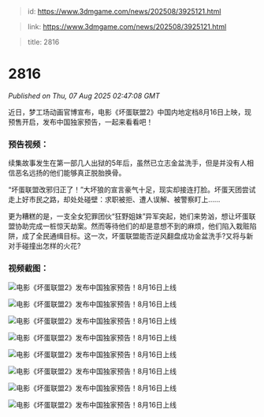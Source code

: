> id: https://www.3dmgame.com/news/202508/3925121.html

> link: https://www.3dmgame.com/news/202508/3925121.html

> title: 2816

# 2816
_Published on Thu, 07 Aug 2025 02:47:08 GMT_

近日，梦工场动画官博宣布，电影《坏蛋联盟2》中国内地定档8月16日上映，现预售开启，发布中国独家预告，一起来看看吧！

### 预告视频：

续集故事发生在第一部几人出狱的5年后，虽然已立志金盆洗手，但是并没有人相信恶名远扬的他们能够真正脱胎换骨。

“坏蛋联盟改邪归正了！”大坏狼的宣言豪气十足，现实却接连打脸。坏蛋天团尝试走上好市民之路，却处处碰壁：求职被拒、遭人误解、被警察盯上……

更为糟糕的是，一支全女犯罪团伙“狂野姐妹”异军突起，她们来势汹，想让坏蛋联盟协助完成一桩惊天劫案。然而等待他们的却是意想不到的麻烦，他们陷入栽赃陷阱，成了全民通缉目标。这一次，坏蛋联盟能否逆风翻盘成功金盆洗手?又将与新对手碰撞出怎样的火花?

### 视频截图：

![电影《坏蛋联盟2》发布中国独家预告！8月16日上线](https://img.3dmgame.com/uploads/images/news/20250807/1754534749_708408.jpg)

![电影《坏蛋联盟2》发布中国独家预告！8月16日上线](https://img.3dmgame.com/uploads/images/news/20250807/1754534749_956401_png_r.webp)

![电影《坏蛋联盟2》发布中国独家预告！8月16日上线](https://img.3dmgame.com/uploads/images/news/20250807/1754534749_509877_png_r.webp)

![电影《坏蛋联盟2》发布中国独家预告！8月16日上线](https://img.3dmgame.com/uploads/images/news/20250807/1754534749_242818_png_r.webp)

![电影《坏蛋联盟2》发布中国独家预告！8月16日上线](https://img.3dmgame.com/uploads/images/news/20250807/1754534751_977107_png_r.webp)

![电影《坏蛋联盟2》发布中国独家预告！8月16日上线](https://img.3dmgame.com/uploads/images/news/20250807/1754534751_254145_png_r.webp)

![电影《坏蛋联盟2》发布中国独家预告！8月16日上线](https://img.3dmgame.com/uploads/images/news/20250807/1754534751_824895_png_r.webp)

![电影《坏蛋联盟2》发布中国独家预告！8月16日上线](https://img.3dmgame.com/uploads/images/news/20250807/1754534752_519840_png_r.webp)
